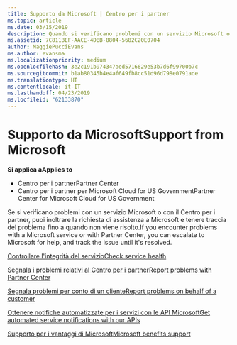 ```yaml
---
title: Supporto da Microsoft | Centro per i partner
ms.topic: article
ms.date: 03/15/2019
description: Quando si verificano problemi con un servizio Microsoft o con il Centro per i partner, puoi inoltrare la richiesta di assistenza a Microsoft e tenere traccia del problema fino a quando non viene risolto.
ms.assetid: 7C811BEF-AACE-4DBB-8804-5682C20E0704
author: MaggiePucciEvans
ms.author: evansma
ms.localizationpriority: medium
ms.openlocfilehash: 3e2c191b974347aed5716629e53b7d6f99700b7c
ms.sourcegitcommit: b1ab80345b4e4af649fb8cc51d96d798e0791ade
ms.translationtype: HT
ms.contentlocale: it-IT
ms.lasthandoff: 04/23/2019
ms.locfileid: "62133870"
---
```

# <a name="support-from-microsoft"></a><span data-ttu-id="25049-103">Supporto da Microsoft</span><span class="sxs-lookup"><span data-stu-id="25049-103">Support from Microsoft</span></span>

<span data-ttu-id="25049-104">**Si applica a**</span><span class="sxs-lookup"><span data-stu-id="25049-104">**Applies to**</span></span>

-  <span data-ttu-id="25049-105">Centro per i partner</span><span class="sxs-lookup"><span data-stu-id="25049-105">Partner Center</span></span>
-  <span data-ttu-id="25049-106">Centro per i partner per Microsoft Cloud for US Government</span><span class="sxs-lookup"><span data-stu-id="25049-106">Partner Center for Microsoft Cloud for US Government</span></span>


<span data-ttu-id="25049-107">Se si verificano problemi con un servizio Microsoft o con il Centro per i partner, puoi inoltrare la richiesta di assistenza a Microsoft e tenere traccia del problema fino a quando non viene risolto.</span><span class="sxs-lookup"><span data-stu-id="25049-107">If you encounter problems with a Microsoft service or with Partner Center, you can escalate to Microsoft for help, and track the issue until it's resolved.</span></span>

[<span data-ttu-id="25049-108">Controllare l'integrità del servizio</span><span class="sxs-lookup"><span data-stu-id="25049-108">Check service health</span></span>](check-service-health.md)

[<span data-ttu-id="25049-109">Segnala i problemi relativi al Centro per i partner</span><span class="sxs-lookup"><span data-stu-id="25049-109">Report problems with Partner Center</span></span>](report-problems-with-partner-center.md)

[<span data-ttu-id="25049-110">Segnala problemi per conto di un cliente</span><span class="sxs-lookup"><span data-stu-id="25049-110">Report problems on behalf of a customer</span></span>](report-problems-on-behalf-of-a-customer.md)

[<span data-ttu-id="25049-111">Ottenere notifiche automatizzate per i servizi con le API Microsoft</span><span class="sxs-lookup"><span data-stu-id="25049-111">Get automated service notifications with our APIs</span></span>](get-automated-service-notifications-with-our-apis.md)

[<span data-ttu-id="25049-112">Supporto per i vantaggi di Microsoft</span><span class="sxs-lookup"><span data-stu-id="25049-112">Microsoft benefits support</span></span>](https://partner.microsoft.com/support/contact-support)

 

 



